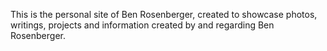 This is the personal site of Ben Rosenberger, created to showcase photos, writings, projects and information created by and regarding Ben Rosenberger.

